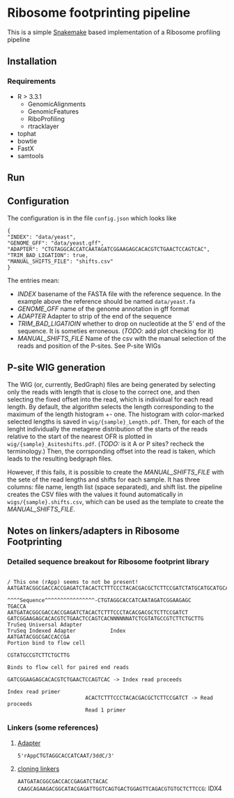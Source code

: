 Ribosome footprinting pipeline
==============================

This is a simple [Snakemake][] based implementation of a Ribosome
profiling pipeline


Installation
------------

### Requirements

- R > 3.3.1
  + GenomicAlignments
  + GenomicFeatures
  + RiboProfiling
  + rtracklayer
- tophat
- bowtie
- FastX
- samtools

Run
---


Configuration
-------------

The configuration is in the file `config.json` which looks like

    {
    "INDEX": "data/yeast",
    "GENOME_GFF": "data/yeast.gff",
    "ADAPTER": "CTGTAGGCACCATCAATAGATCGGAAGAGCACACGTCTGAACTCCAGTCAC",
    "TRIM_BAD_LIGATION": true,
    "MANUAL_SHIFTS_FILE": "shifts.csv"
    }

The entries mean:

  * *INDEX* basename of the FASTA file with the reference sequence.
    In the example above the reference should be named `data/yeast.fa`
  * *GENOME_GFF* name of the genome annotation in gff format
  * *ADAPTER* Adapter to strip of the end of the sequence
  * *TRIM_BAD_LIGATIOIN* whether to drop on nucleotide at the 5' end
    of the sequence.  It is someties erroneous. (_TODO_: add plot checking for it)
  * *MANUAL_SHIFTS_FILE* Name of the csv with the manual selection of
    the reads and position of the P-sites. See P-site WIGs
	

P-site WIG generation
---------------------

The WIG (or, currently, BedGraph) files are being generated by
selecting only the reads with length that is close to the correct one,
and then selecting the fixed offset into the read, which is individual
for each read length. By default, the algorithm selects the length
corresponding to the maximum of the length histogram +- one.  The
histogram with color-marked selected lengths is saved in
`wig/{sample}_Length.pdf`.  Then, for each of the lenght individually
the metagene distribution of the starts of the reads relative to the
start of the nearest OFR is plotted in `wig/{sample}_Asiteshifts.pdf`.
(_TODO:_ is it A or P sites? recheck the terminology.) Then, the
corrsponding offset into the read is taken, which leads to the
resulting bedgraph files.

However, if this fails, it is possible to create the
*MANUAL_SHIFTS_FILE* with the sete of the read lengths and shifts for
each sample. It has three columns: file name, length list (space
separated), and shift list. the pipeline creates the CSV files with
the values it found automatically in `wigs/{sample}.shifts.csv`, which
can be used as the template to create the *MANUAL_SHIFTS_FILE*.


Notes on linkers/adapters in Ribosome Footprinting
--------------------------------------------------

### Detailed sequence breakout for Ribosome footprint library

                                                                                          / This one (rApp) seems to not be present!
    AATGATACGGCGACCACCGAGATCTACACTCTTTCCCTACACGACGCTCTTCCGATCTATGCATGCATGCATGCATGCATGCATGCaCTGTAGGCACCATCAATAGATCGGAAGAGCACACGTCTGAACTCCAGTCACTGACCAATCTCGTATGCCGTCTTCTGCTTG
                                                              ^^^^Sequence^^^^^^^^^^^^^^^^-CTGTAGGCACCATCAATAGATCGGAAGAGC                     TGACCA
    AATGATACGGCGACCACCGAGATCTACACTCTTTCCCTACACGACGCTCTTCCGATCT                                               GATCGGAAGAGCACACGTCTGAACTCCAGTCACNNNNNNATCTCGTATGCCGTCTTCTGCTTG
    TruSeq Universal Adapter                                                                                 TruSeq Indexed Adapter           Index
    AATGATACGGCGACCACCGA
    Portion bind to flow cell
                                                                                                                                                        CGTATGCCGTCTTCTGCTTG
                                                                                                                                                        Binds to flow cell for paired end reads
                                                                                                             GATCGGAAGAGCACACGTCTGAACTCCAGTCAC -> Index read proceeds
                                                                                                             Index read primer
                             ACACTCTTTCCCTACACGACGCTCTTCCGATCT -> Read proceeds
                             Read 1 primer

### Linkers (some references)

1. [Adapter](http://onlinelibrary.wiley.com/doi/10.1002/wrna.1172/pdf)

   `5'rAppCTGTAGGCACCATCAAT/3ddC/3'`

2. [cloning linkers](https://eu.idtdna.com/pages/landing/cloning-linkers)

	`AATGATACGGCGACCACCGAGATCTACAC`  
	`CAAGCAGAAGACGGCATACGAGATTGGTCAGTGACTGGAGTTCAGACGTGTGCTCTTCCG`: IDX4


[Snakemake]: https://bitbucket.org/snakemake/snakemake/wiki/Home

